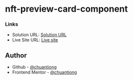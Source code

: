 # nft-preview-card-component

### Links

- Solution URL: [Solution URL](https://www.frontendmentor.io/solutions/nft-preview-card-component-azCJ-gEnYI)
- Live Site URL: [Live site](https://chuantiong.github.io/nft-preview-card-component/)

## Author

- Github - [@chuantiong](https://github.com/chuantiong)
- Frontend Mentor - [@chuantiong](https://www.frontendmentor.io/profile/chuantiong)
